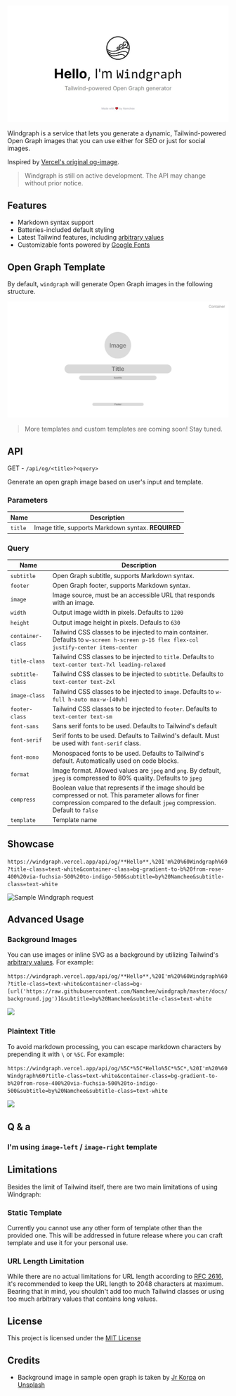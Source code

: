 <p align="center">
  <img src="./docs/banner.jpeg" title="Windgraph" alt="Windgraph" />
</p>

Windgraph is a service that lets you generate a dynamic, Tailwind-powered Open Graph images that you can use either for SEO or just for social images.

Inspired by [Vercel's original og-image](https://github.com/vercel/og-image).

> Windgraph is still on active development. The API may change without prior notice.

## Features

- Markdown syntax support
- Batteries-included default styling
- Latest Tailwind features, including [arbitrary values](https://tailwindcss.com/docs/adding-custom-styles#using-arbitrary-values)
- Customizable fonts powered by [Google Fonts](https://fonts.google.com/)

## Open Graph Template

By default, `windgraph` will generate Open Graph images in the following structure.

![Windgraph Template](./docs/skeleton.png)

> More templates and custom templates are coming soon! Stay tuned.

## API

GET - `/api/og/<title>?<query>`

Generate an open graph image based on user's input and template.

### Parameters

Name | Description
---- | -----------
`title` | Image title, supports Markdown syntax. **REQUIRED**

### Query

Name | Description
---- | -----------
`subtitle` | Open Graph subtitle, supports Markdown syntax.
`footer` | Open Graph footer, supports Markdown syntax.
`image` | Image source, must be an accessible URL that responds with an image.
`width` | Output image width in pixels. Defaults to `1200`
`height` | Output image height in pixels. Defauls to `630`
`container-class` | Tailwind CSS classes to be injected to main container. Defaults to `w-screen h-screen p-16 flex flex-col justify-center items-center`
`title-class` | Tailwind CSS classes to be injected to `title`. Defaults to `text-center text-7xl leading-relaxed`
`subtitle-class` | Tailwind CSS classes to be injected to `subtitle`. Defaults to `text-center text-2xl`
`image-class` | Tailwind CSS classes to be injected to `image`. Defaults to `w-full h-auto max-w-[40vh]`
`footer-class` | Tailwind CSS classes to be injected to `footer`. Defaults to `text-center text-sm`
`font-sans` | Sans serif fonts to be used. Defaults to Tailwind's default
`font-serif` | Serif fonts to be used. Defaults to Tailwind's default. Must be used with `font-serif` class.
`font-mono` | Monospaced fonts to be used. Defaults to Tailwind's default. Automatically used on code blocks.
`format` | Image format. Allowed values are `jpeg` and `png`. By default, `jpeg` is compressed to 80% quality. Defaults to `jpeg`
`compress` | Boolean value that represents if the image should be compressed or not. This parameter allows for finer compression compared to the default `jpeg` compression. Default to `false`
`template` | Template name 

## Showcase

`https://windgraph.vercel.app/api/og/**Hello**,%20I'm%20%60Windgraph%60?title-class=text-white&container-class=bg-gradient-to-b%20from-rose-400%20via-fuchsia-500%20to-indigo-500&subtitle=by%20Namchee&subtitle-class=text-white`

<img src="https://windgraph.vercel.app/api/og/**Hello**,%20I'm%20%60Windgraph%60?title-class=text-white&container-class=bg-gradient-to-b%20from-rose-400%20via-fuchsia-500%20to-indigo-500&subtitle=by%20Namchee&subtitle-class=text-white" title="Sample Windgraph request" />

## Advanced Usage

### Background Images 

You can use images or inline SVG as a background by utilizing Tailwind's [arbitrary values](https://v2.tailwindcss.com/docs/just-in-time-mode#arbitrary-value-support). For example: 

`https://windgraph.vercel.app/api/og/**Hello**,%20I'm%20%60Windgraph%60?title-class=text-white&container-class=bg-[url('https://raw.githubusercontent.com/Namchee/windgraph/master/docs/background.jpg')]&subtitle=by%20Namchee&subtitle-class=text-white`

<img src="https://windgraph.vercel.app/api/og/**Hello**,%20I'm%20%60Windgraph%60?title-class=text-white&container-class=bg-[url(%27https://raw.githubusercontent.com/Namchee/windgraph/master/docs/background.jpg%27)]%20bg-cover%20bg-fixed&subtitle=by%20Namchee&subtitle-class=text-white" />

### Plaintext Title

To avoid markdown processing, you can escape markdown characters by prepending it with `\` or `%5C`. For example:

`https://windgraph.vercel.app/api/og/%5C*%5C*Hello%5C*%5C*,%20I'm%20%60Windgraph%60?title-class=text-white&container-class=bg-gradient-to-b%20from-rose-400%20via-fuchsia-500%20to-indigo-500&subtitle=by%20Namchee&subtitle-class=text-white`

<img src="https://windgraph.vercel.app/api/og/%5C*%5C*Hello%5C*%5C*,%20I'm%20%60Windgraph%60?title-class=text-white&container-class=bg-gradient-to-b%20from-rose-400%20via-fuchsia-500%20to-indigo-500&subtitle=by%20Namchee&subtitle-class=text-white" />

## Q & a

### I'm using `image-left` / `image-right` template

## Limitations

Besides the limit of Tailwind itself, there are two main limitations of using Windgraph:

### Static Template

Currently you cannot use any other form of template other than the provided one. This will be addressed in future release where you can craft template and use it for your personal use.

### URL Length Limitation

While there are no actual limitations for URL length according to [RFC 2616](http://www.faqs.org/rfcs/rfc2616.html), it's recommended to keep the URL length to 2048 characters at maximum. Bearing that in mind, you shouldn't add too much Tailwind classes or using too much arbitrary values that contains long values.

## License

This project is licensed under the [MIT License](./LICENSE)

## Credits

- Background image in sample open graph is taken by <a href="https://unsplash.com/@jrkorpa?utm_source=unsplash&utm_medium=referral&utm_content=creditCopyText">Jr Korpa</a> on <a href="https://unsplash.com/s/photos/neon?utm_source=unsplash&utm_medium=referral&utm_content=creditCopyText">Unsplash</a>
  
